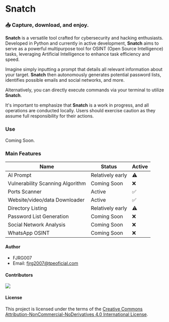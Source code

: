 # Snatch
### 📥 Capture, download, and enjoy.

**Snatch** is a versatile tool crafted for cybersecurity and hacking enthusiasts. Developed in Python and currently in active development, **Snatch** aims to serve as a powerful multipurpose tool for OSINT (Open Source Intelligence) tasks, leveraging Artificial Intelligence to enhance task efficiency and speed.

Imagine simply inputting a prompt that details all relevant information about your target. **Snatch** then autonomously generates potential password lists, identifies possible emails and social networks, and more.

Alternatively, you can directly execute commands via your terminal to utilize **Snatch**.

It's important to emphasize that **Snatch** is a work in progress, and all operations are conducted locally. Users should exercise caution as they assume full responsibility for their actions.

### Use
Coming Soon.

### Main Features

| Name                           | Status              | Active |
|--------------------------------|---------------------|--------|
| AI Prompt                      | Relatively early    |   ⚠️   |
| Vulnerability Scanning Algorithm| Coming Soon        |   ❌   |
| Ports Scanner                  | Active              |   ✅   |
| Website/video/data Downloader  | Active              |   ✅   |
| Directory Listing              | Relatively early    |   ⚠️   |
| Password List Generation       | Coming Soon         |   ❌   |
| Social Network Analysis        | Coming Soon         |   ❌   |
| WhatsApp OSINT                 | Coming Soon         |   ❌   |


#### Author
 - FJRG007
 - Email: [fjrg2007@tpeoficial.com](mailto:fjrg2007@tpeoficial.com)

#### Contributors
<a href="https://github.com/FJRG2007/snatch/graphs/contributors">
    <img src="https://contrib.rocks/image?repo=FJRG2007/snatch" class="not-center" loading="lazy" />
</a>

#### License
This project is licensed under the terms of the [Creative Commons Attribution-NonCommercial-NoDerivatives 4.0 International License](./LICENSE).